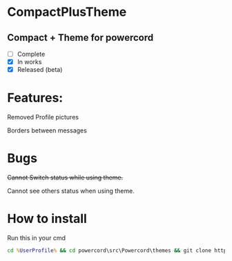 # CompactPlusTheme
## Compact + Theme for powercord

- [ ] Complete
- [x] In works
- [x] Released (beta)

# Features:
Removed Profile pictures

Borders between messages


# Bugs

  ~~Cannot Switch status while using theme.~~
  
  Cannot see others status when using theme.
  
# How to install
Run this in your cmd

```cmd
cd %UserProfile% && cd powercord\src\Powercord\themes && git clone https://github.com/DogeSkiii/CompactPlusTheme && echo Installed! Please Reload powercord to make this work.
```

